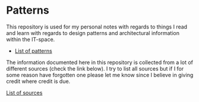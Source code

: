 # Patterns
This repository is used for my personal notes with regards to things I read and learn with regards to design patterns and architectural information within the IT-space.

* [List of patterns](patterns_list.md)




The information documented here in this repository is collected from a lot of different sources (check the link below). I try to list all sources but if I for some reason have forgotten one please let me know since I believe in giving credit where credit is due. 

[List of sources](sources.md)
